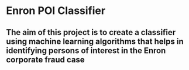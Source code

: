 # Enron POI Classifier
## The aim of this project is to create a classifier using machine learning algorithms that helps in identifying persons of interest in the Enron corporate fraud case
